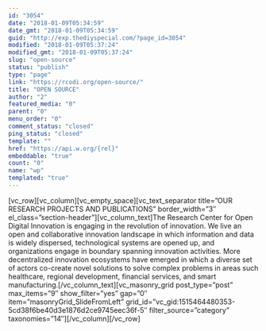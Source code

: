 ```yaml
---
id: "3054"
date: "2018-01-09T05:34:59"
date_gmt: "2018-01-09T05:34:59"
guid: "http://exp.thediyspecial.com/?page_id=3054"
modified: "2018-01-09T05:37:24"
modified_gmt: "2018-01-09T05:37:24"
slug: "open-source"
status: "publish"
type: "page"
link: "https://rcodi.org/open-source/"
title: "OPEN SOURCE"
author: "2"
featured_media: "0"
parent: "0"
menu_order: "0"
comment_status: "closed"
ping_status: "closed"
template: ""
href: "https://api.w.org/{rel}"
embeddable: "true"
count: "0"
name: "wp"
templated: "true"
---
```

[vc_row][vc_column][vc_empty_space][vc_text_separator title=&#x201D;OUR RESEARCH PROJECTS AND PUBLICATIONS&#x201D; border_width=&#x201D;3&#x2033; el_class=&#x201D;section-header&#x201D;][vc_column_text]The Research Center for Open Digital Innovation is engaging in the revolution of innovation. We live an open and collaborative innovation landscape in which information and data is widely dispersed, technological systems are opened up, and organizations engage in boundary spanning innovation activities. More decentralized innovation ecosystems have emerged in which a diverse set of actors co-create novel solutions to solve complex problems in areas such healthcare, regional development, financial services, and smart manufacturing.[/vc_column_text][vc_masonry_grid post_type=&#x201D;post&#x201D; max_items=&#x201D;9&#x2033; show_filter=&#x201D;yes&#x201D; gap=&#x201D;0&#x2033; item=&#x201D;masonryGrid_SlideFromLeft&#x201D; grid_id=&#x201D;vc_gid:1515464480353-5cd38f6be40d3e1876d2ce9745eec36f-5&#x2033; filter_source=&#x201D;category&#x201D; taxonomies=&#x201D;14&#x2033;][/vc_column][/vc_row]